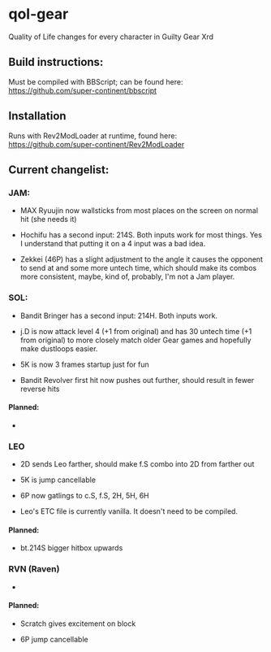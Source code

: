 # qol-gear
 Quality of Life changes for every character in Guilty Gear Xrd

## Build instructions:

Must be compiled with BBScript; can be found here: https://github.com/super-continent/bbscript

## Installation

Runs with Rev2ModLoader at runtime, found here: https://github.com/super-continent/Rev2ModLoader

## Current changelist:

### JAM:

- MAX Ryuujin now wallsticks from most places on the screen on normal hit (she needs it)

- Hochifu has a second input: 214S. Both inputs work for most things. Yes I understand that putting it on a 4 input was a bad idea.

- Zekkei (46P) has a slight adjustment to the angle it causes the opponent to send at and some more untech time, which should make its combos more consistent, maybe, kind of, probably, I'm not a Jam player.



### SOL:

- Bandit Bringer has a second input: 214H. Both inputs work.

- j.D is now attack level 4 (+1 from original) and has 30 untech time (+1 from original) to more closely match older Gear games and hopefully make dustloops easier.

- 5K is now 3 frames startup just for fun

- Bandit Revolver first hit now pushes out further, should result in fewer reverse hits

#### Planned:

- 

### LEO

- 2D sends Leo farther, should make f.S combo into 2D from farther out

- 5K is jump cancellable

- 6P now gatlings to c.S, f.S, 2H, 5H, 6H

- Leo's ETC file is currently vanilla. It doesn't need to be compiled.

#### Planned:

- bt.214S bigger hitbox upwards

### RVN (Raven)

- 

#### Planned:

- Scratch gives excitement on block

- 6P jump cancellable